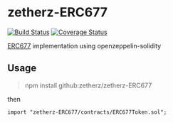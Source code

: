 # zetherz-ERC677
[![Build Status](https://img.shields.io/travis/zetherz/zetherz-ERC677.svg?branch=master&style=flat-square)](https://travis-ci.org/zetherz/zetherz-ERC677)
[![Coverage Status](https://coveralls.io/repos/github/zetherz/zetherz-ERC677/badge.svg?branch=master)](https://coveralls.io/github/zetherz/zetherz-ERC677?branch=master)

[ERC677](https://github.com/ethereum/EIPs/issues/677) implementation using openzeppelin-solidity

## Usage
>npm install github:zetherz/zetherz-ERC677

then

```
import "zetherz-ERC677/contracts/ERC677Token.sol";
```
